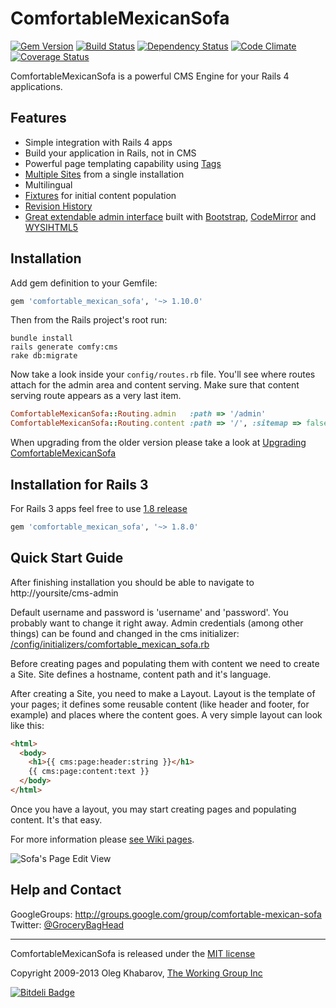 # ComfortableMexicanSofa
[![Gem Version](https://badge.fury.io/rb/comfortable_mexican_sofa.png)](http://rubygems.org/gems/comfortable_mexican_sofa) [![Build Status](https://travis-ci.org/comfy/comfortable-mexican-sofa.png?branch=master)](https://travis-ci.org/comfy/comfortable-mexican-sofa) [![Dependency Status](https://gemnasium.com/comfy/comfortable-mexican-sofa.png)](https://gemnasium.com/comfy/comfortable-mexican-sofa) [![Code Climate](https://codeclimate.com/github/comfy/comfortable-mexican-sofa.png)](https://codeclimate.com/github/comfy/comfortable-mexican-sofa) [![Coverage Status](https://coveralls.io/repos/comfy/comfortable-mexican-sofa/badge.png?branch=master)](https://coveralls.io/r/comfy/comfortable-mexican-sofa)

ComfortableMexicanSofa is a powerful CMS Engine for your Rails 4 applications.

Features
--------
* Simple integration with Rails 4 apps
* Build your application in Rails, not in CMS
* Powerful page templating capability using [Tags](https://github.com/comfy/comfortable-mexican-sofa/wiki/Tags)
* [Multiple Sites](https://github.com/comfy/comfortable-mexican-sofa/wiki/Sites) from a single installation
* Multilingual
* [Fixtures](https://github.com/comfy/comfortable-mexican-sofa/wiki/Working-with-CMS-fixtures) for initial content population
* [Revision History](https://github.com/comfy/comfortable-mexican-sofa/wiki/Revisions)
* [Great extendable admin interface](https://github.com/comfy/comfortable-mexican-sofa/wiki/Reusing-sofa%27s-admin-area) built with [Bootstrap](http://twitter.github.com/bootstrap/), [CodeMirror](http://codemirror.net/) and [WYSIHTML5](http://xing.github.com/wysihtml5/)

Installation
------------
Add gem definition to your Gemfile:
    
```ruby
gem 'comfortable_mexican_sofa', '~> 1.10.0'
``` 

Then from the Rails project's root run:
    
    bundle install
    rails generate comfy:cms
    rake db:migrate
    
Now take a look inside your `config/routes.rb` file. You'll see where routes attach for the admin area and content serving. Make sure that content serving route appears as a very last item.

```ruby
ComfortableMexicanSofa::Routing.admin   :path => '/admin'
ComfortableMexicanSofa::Routing.content :path => '/', :sitemap => false
```

When upgrading from the older version please take a look at [Upgrading ComfortableMexicanSofa](https://github.com/comfy/comfortable-mexican-sofa/wiki/Upgrading-ComfortableMexicanSofa)

Installation for Rails 3
------------------------
For Rails 3 apps feel free to use [1.8 release](https://github.com/comfy/comfortable-mexican-sofa/tree/1.8)
    
```ruby
gem 'comfortable_mexican_sofa', '~> 1.8.0'
```

Quick Start Guide
-----------------
After finishing installation you should be able to navigate to http://yoursite/cms-admin

Default username and password is 'username' and 'password'. You probably want to change it right away. Admin credentials (among other things) can be found and changed in the cms initializer: [/config/initializers/comfortable\_mexican\_sofa.rb](https://github.com/comfy/comfortable-mexican-sofa/blob/master/config/initializers/comfortable_mexican_sofa.rb)

Before creating pages and populating them with content we need to create a Site. Site defines a hostname, content path and it's language.

After creating a Site, you need to make a Layout. Layout is the template of your pages; it defines some reusable content (like header and footer, for example) and places where the content goes. A very simple layout can look like this:
    
```html
<html>
  <body>
    <h1>{{ cms:page:header:string }}</h1>
    {{ cms:page:content:text }}
  </body>
</html>
```

Once you have a layout, you may start creating pages and populating content. It's that easy.

For more information please [see Wiki pages](https://github.com/comfy/comfortable-mexican-sofa/wiki).

![Sofa's Page Edit View](https://github.com/comfy/comfortable-mexican-sofa/raw/master/doc/preview.png)

Help and Contact
----------------

GoogleGroups: http://groups.google.com/group/comfortable-mexican-sofa
Twitter: [@GroceryBagHead](http://twitter.com/#!/GroceryBagHead)

---

ComfortableMexicanSofa is released under the [MIT license](https://github.com/comfy/comfortable-mexican-sofa/raw/master/LICENSE) 

Copyright 2009-2013 Oleg Khabarov, [The Working Group Inc](http://www.twg.ca)


[![Bitdeli Badge](https://d2weczhvl823v0.cloudfront.net/comfy/comfortable-mexican-sofa/trend.png)](https://bitdeli.com/free "Bitdeli Badge")

